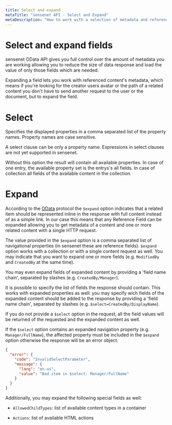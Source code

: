 ```yaml
---
title: Select and expand
metaTitle: "sensenet API - Select and Expand"
metaDescription: "How to work with a selection of metadata and referenced content"
---
```


# Select and expand fields

sensenet OData API gives you full control over the amount of metadata you are working allowing you to reduce the size of data response and load the value of only those fields which are needed.

Expanding a field lets you work with referenced content's metadata, which means if you're looking for the creator users avatar or the path of a related content you don't have to send another request to the user or the document, but to expand the field.

# Select

Specifies the displayed properties in a comma separated list of the property names. Property names are case sensitive.

<note title="Limitation" severity="info">A select clause can be only a property name. Expressions in select clauses are not yet supported in sensenet.</note>

Without this option the result will contain all available properties. In case of one entry, the available property set is the entrys's all fields. In case of collection all fields of the available content in the collection.

<tab category="basic-concepts" article="select-expand" example="select" />

# Expand

According to the [OData](https://www.odata.org/) protocol the `$expand` option indicates that a related item should be represented inline in the response with full content instead of as a simple link. In our case this means that any Reference Field can be expanded allowing you to get metadata of a content and one or more related content with a single HTTP request.

The value provided in the `$expand` option is a comma separated list of navigational properties (in sensenet these are reference fields). `$expand` option works with a collection or with a single content request as well. You may indicate that you want to expand one or more fields (e.g. `ModifiedBy` and `CreatedBy` at the same time).

<tab category="basic-concepts" article="select-expand" example="expand" />

You may even expand fields of expanded content by providing a 'field name chain', separated by slashes (e.g. `CreatedBy/Manager`).

<tab category="basic-concepts" article="select-expand" example="expandExpanded" />

It is possible to specify the list of fields the response should contain. This works with expanded properties as well: you may specify wich fields of the expanded content should be added to the response by providing a 'field name chain', separated by slashes (e.g. `$select=CreatedBy/DisplayName`).

<tab category="basic-concepts" article="select-expand" example="expandAndSelect" />

If you do not provide a `$select` option in the request, all the field values will be returned of the requested and the expanded content as well.

If the `$select` option contains an expanded navigation property (e.g. `Manager/FullName`), the affected property must be included in the `$expand` option otherwise the response will be an error object.

```json
{
  "error": {
    "code": "InvalidSelectParameter",
    "message": {
      "lang": "en-us",
      "value": "Bad item in $select: Manager/FullName"
    }
  }
}
```

Additionally, you may expand the following special fields as well:

- `AllowedChildTypes`: list of available content types in a container

<tab category="basic-concepts" article="select-expand" example="expandActions" />

- `Actions`: list of available HTML actions

<tab category="basic-concepts" article="select-expand" example="expandAllowedChildTypes" />
